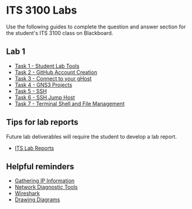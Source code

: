 # ITS 3100 Labs

Use the following guides to complete the question and answer section for the student's ITS 3100 class on Blackboard.

## Lab 1
- [Task 1 - Student Lab Tools](../tasks/Task-Student-Lab-Tools.md)
- [Task 2 - GitHub Account Creation](../tasks/Task-GitHub-Account-Creation.md)
- [Task 3 - Connect to your gHost](../tasks/Task-Connect-to-GNS3-VM.md)
- [Task 4 - GNS3 Projects](../tasks/Task-GNS3-Projects.md)
- [Task 5 - SSH](../tasks/Task-SSH.md)
- [Task 6 - SSH Jump Host](../tasks/SSH-Jumphost.md)
- [Task 7 - Terminal Shell and File Management](../tasks/Task-Terminal-Shell-and-File-Management.md)

## Tips for lab reports

Future lab deliverables will require the student to develop a lab report.

- [ITS Lab Reports](../tasks/ITL-Lab-Report.md)

## Helpful reminders
- [Gathering IP Information](../tasks/Task-Gathering-IP-Information.md)
- [Network Diagnostic Tools](../tasks/Task-Advanced-Network-Diagnostic-Commands.md)
- [Wireshark](../tasks/Task-Wireshark.md)
- [Drawing Diagrams](../tasks/Task-Drawing-Diagrams.md)
